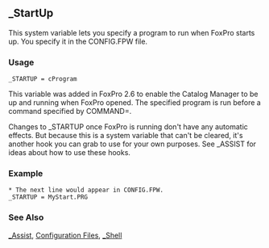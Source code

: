 ## _StartUp

This system variable lets you specify a program to run when FoxPro starts up. You specify it in the CONFIG.FPW file. 

### Usage

```foxpro
_STARTUP = cProgram
```

This variable was added in FoxPro 2.6 to enable the Catalog Manager to be up and running when FoxPro opened. The specified program is run before a command specified by COMMAND=.

Changes to _STARTUP once FoxPro is running don't have any automatic effects. But because this is a system variable that can't be cleared, it's another hook you can grab to use for your own purposes. See _ASSIST for ideas about how to use these hooks.

### Example

```foxpro
* The next line would appear in CONFIG.FPW.
_STARTUP = MyStart.PRG
```
### See Also

[_Assist](s4g265.md), [Configuration Files](s4g322.md), [_Shell](s4g646.md)